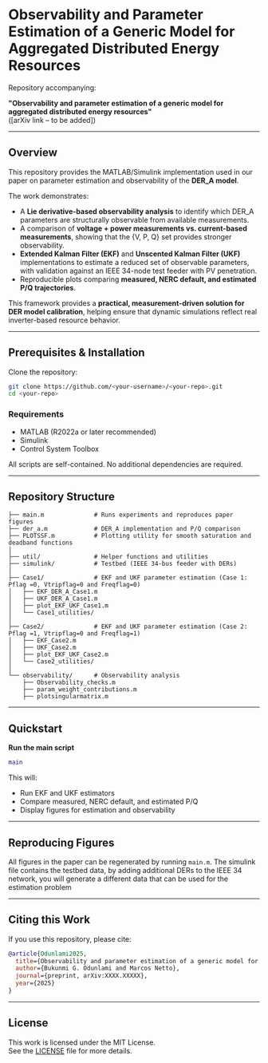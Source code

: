 # Observability and Parameter Estimation of a Generic Model for Aggregated Distributed Energy Resources  

Repository accompanying:  

**"Observability and parameter estimation of a generic model for aggregated distributed energy resources"**  
([arXiv link – to be added])  

---

## Overview
This repository provides the MATLAB/Simulink implementation used in our paper on parameter estimation and observability of the **DER_A model**.  

The work demonstrates:  
- A **Lie derivative-based observability analysis** to identify which DER_A parameters are structurally observable from available measurements.  
- A comparison of **voltage + power measurements vs. current-based measurements**, showing that the {V, P, Q} set provides stronger observability.  
- **Extended Kalman Filter (EKF)** and **Unscented Kalman Filter (UKF)** implementations to estimate a reduced set of observable parameters, with validation against an IEEE 34-node test feeder with PV penetration.  
- Reproducible plots comparing **measured, NERC default, and estimated P/Q trajectories**.  

This framework provides a **practical, measurement-driven solution for DER model calibration**, helping ensure that dynamic simulations reflect real inverter-based resource behavior.  

---

## Prerequisites & Installation
Clone the repository:
```bash
git clone https://github.com/<your-username>/<your-repo>.git
cd <your-repo>
```

### Requirements
- MATLAB (R2022a or later recommended)  
- Simulink  
- Control System Toolbox  

All scripts are self-contained. No additional dependencies are required.  

---

## Repository Structure
```
├── main.m              # Runs experiments and reproduces paper figures
├── der_a.m             # DER_A implementation and P/Q comparison
├── PLOTSSF.m           # Plotting utility for smooth saturation and deadband functions
│
├── util/               # Helper functions and utilities
├── simulink/           # Testbed (IEEE 34-bus feeder with DERs)
│
├── Case1/              # EKF and UKF parameter estimation (Case 1: Pflag =0, Vtripflag=0 and Freqflag=0)
│   ├── EKF_DER_A_Case1.m
│   ├── UKF_DER_A_Case1.m
│   ├── plot_EKF_UKF_Case1.m
│   └── Case1_utilities/
│
├── Case2/              # EKF and UKF parameter estimation (Case 2: Pflag =1, Vtripflag=0 and Freqflag=1)
│   ├── EKF_Case2.m
│   ├── UKF_Case2.m
│   ├── plot_EKF_UKF_Case2.m
│   └── Case2_utilities/
│
└── observability/      # Observability analysis
    ├── Observability_checks.m
    ├── param_weight_contributions.m
    ├── plotsingularmatrix.m
```

---

## Quickstart
 **Run the main script**  
   ```matlab
   main
   ```
   This will:  
   - Run EKF and UKF estimators  
   - Compare measured, NERC default, and estimated P/Q  
   - Display figures for estimation and observability  

---

## Reproducing Figures
All figures in the paper can be regenerated by running `main.m`.  The simulink file contains the testbed data, by adding additional DERs to the IEEE 34 network, you will generate a different data that can be used for the estimation problem


---

## Citing this Work
If you use this repository, please cite:  

```bibtex
@article{Odunlami2025,
  title={Observability and parameter estimation of a generic model for aggregated distributed energy resources},
  author={Bukunmi G. Odunlami and Marcos Netto},
  journal={preprint, arXiv:XXXX.XXXXX},
  year={2025}
}
```

---

## License
This work is licensed under the MIT License.  
See the [LICENSE](LICENSE) file for more details.  
